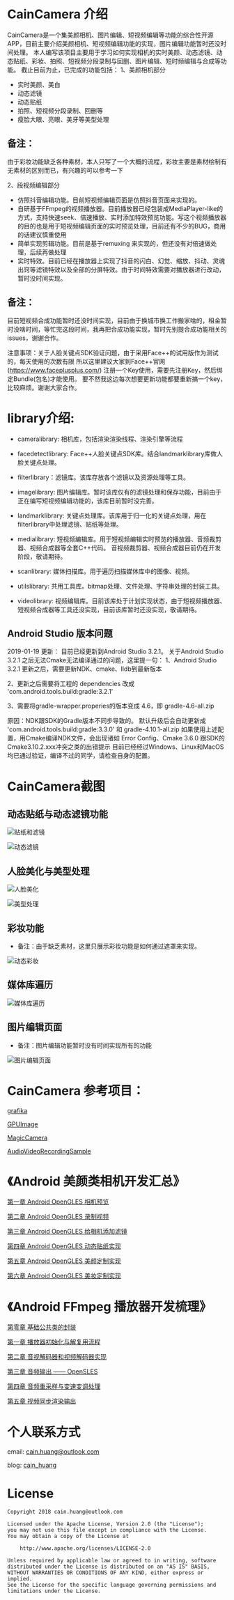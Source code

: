# CainCamera 介绍
CainCamera是一个集美颜相机、图片编辑、短视频编辑等功能的综合性开源APP，目前主要介绍美颜相机、短视频编辑功能的实现，图片编辑功能暂时还没时间处理。
本人编写该项目主要用于学习如何实现相机的实时美颜、动态滤镜、动态贴纸、彩妆、拍照、短视频分段录制与回删、图片编辑、短时频编辑与合成等功能。
截止目前为止，已完成的功能包括：
1、美颜相机部分
* 实时美颜、美白
* 动态滤镜
* 动态贴纸
* 拍照、短视频分段录制、回删等
* 瘦脸大眼、亮眼、美牙等美型处理
## 备注：
由于彩妆功能缺乏各种素材，本人只写了一个大概的流程，彩妆主要是素材绘制有无素材的区别而已，有兴趣的可以参考一下

2、段视频编辑部分
* 仿照抖音编辑功能。目前短视频编辑页面是仿照抖音页面来实现的。
* 自研基于FFmpeg的视频播放器。目前播放器已经包装成MediaPlayer-like的方式，支持快速seek、倍速播放、实时添加特效预览功能。写这个视频播放器的目的也是用于短视频编辑页面的实时预览处理，目前还有不少的BUG，商用的话建议慎重使用
* 简单实现剪辑功能。目前是基于remuxing 来实现的，但还没有对倍速做处理，后续再做处理
* 实时特效。目前已经在播放器上实现了抖音的闪白、幻觉、缩放、抖动、灵魂出窍等滤镜特效以及全部的分屏特效。由于时间特效需要对播放器进行改动，暂时没时间实现。
## 备注：
目前短视频合成功能暂时还没时间实现，目前由于换城市换工作搬家啥的，租金暂时没啥时间，等忙完这段时间，我再把合成功能实现，暂时先别提合成功能相关的issues，谢谢合作。

注意事项：关于人脸关键点SDK验证问题，由于采用Face++的试用版作为测试的，每天使用的次数有限
所以这里建议大家到Face++官网(https://www.faceplusplus.com/) 注册一个Key使用，需要先注册Key，然后绑定Bundle(包名)才能使用。
要不然我这边每次想要更新功能都要重新搞一个key，比较麻烦。谢谢大家合作。

# library介绍:
* cameralibrary: 相机库，包括渲染渲染线程、渲染引擎等流程

* facedetectlibrary: Face++人脸关键点SDK库。结合landmarklibrary库做人脸关键点处理。

* filterlibrary：滤镜库。该库存放各个滤镜以及资源处理等工具。

* imagelibrary: 图片编辑库。暂时该库仅有的滤镜处理和保存功能，目前由于正在编写短视频编辑功能的，该库目前暂时没完善。

* landmarklibrary: 关键点处理库。该库用于归一化的关键点处理，用在filterlibrary中处理滤镜、贴纸等处理。

* medialibrary: 短视频编辑库。用于短视频编辑实时预览的播放器、音频裁剪器、视频合成器等全套C++代码。
音视频裁剪器、视频合成器目前仍在开发阶段，敬请期待。

* scanlibrary: 媒体扫描库。用于遍历扫描媒体库中的图像、视频。

* utilslibrary: 共用工具库。bitmap处理、文件处理、字符串处理的封装工具。

* videolibrary: 视频编辑库。目前该库处于计划实现状态，由于短视频播放器、短视频合成器等工具还没实现，目前该库暂时还没实现，敬请期待。

## Android Studio 版本问题
2019-01-19 更新：
目前已经更新到Android Studio 3.2.1。
关于Android Studio 3.2.1 之后无法Cmake无法编译通过的问题，这里提一句：
1、Android Studio 3.2.1 更新之后，需要更新NDK、cmake、lldb到最新版本

2、更新之后需要将工程的 dependencies 改成 'com.android.tools.build:gradle:3.2.1'

3、需要将gradle-wrapper.properies的版本变成 4.6，即 gradle-4.6-all.zip

原因：NDK跟SDK的Gradle版本不同步导致的。
默认升级后会自动更新成 'com.android.tools.build:gradle:3.3.0' 和 gradle-4.10.1-all.zip
如果使用上述配置，用Cmake编译NDK文件，会出现诸如 Error Config、Cmake 3.6.0 跟SDK的Cmake3.10.2.xxx冲突之类的出错提示
目前已经经过Windows、Linux和MacOS 均已通过验证，编译不过的同学，请检查自身的配置。

# CainCamera截图
## 动态贴纸与动态滤镜功能
![贴纸和滤镜](https://github.com/CainKernel/CainCamera/blob/master/screenshot/sticker_and_filter.jpg)

![动态滤镜](https://github.com/CainKernel/CainCamera/blob/master/screenshot/dynamic_filter.jpg)

## 人脸美化与美型处理
![人脸美化](https://github.com/CainKernel/CainCamera/blob/master/screenshot/beauty_face.jpg)

![美型处理](https://github.com/CainKernel/CainCamera/blob/master/screenshot/face_reshape.jpg)

## 彩妆功能
* 备注：由于缺乏素材，这里只展示彩妆功能是如何通过遮罩来实现。

![动态彩妆](https://github.com/CainKernel/CainCamera/blob/master/screenshot/makeup.jpg)

## 媒体库遍历
![媒体库遍历](https://github.com/CainKernel/CainCamera/blob/master/screenshot/media_scan.jpg)

## 图片编辑页面
* 备注：图片编辑功能暂时没有时间实现所有的功能

![图片编辑页面](https://github.com/CainKernel/CainCamera/blob/master/screenshot/image_edit.jpg)

# CainCamera 参考项目：
[grafika](https://github.com/google/grafika)

[GPUImage](https://github.com/CyberAgent/android-gpuimage)

[MagicCamera](https://github.com/wuhaoyu1990/MagicCamera)

[AudioVideoRecordingSample](https://github.com/saki4510t/AudioVideoRecordingSample)

# 《Android 美颜类相机开发汇总》
[第一章 Android OpenGLES 相机预览](https://www.jianshu.com/p/dabc6be45d2e)

[第二章 Android OpenGLES 录制视频](https://www.jianshu.com/p/d5fe577170cd)

[第三章 Android OpenGLES 给相机添加滤镜](https://www.jianshu.com/p/f7629254f7f0)

[第四章 Android OpenGLES 动态贴纸实现](https://www.jianshu.com/p/122bedf3a17e)

[第五章 Android OpenGLES 美颜定制实现](https://www.jianshu.com/p/3334a3af331f)

[第六章 Android OpenGLES 美妆定制实现](https://www.jianshu.com/p/bc0d0db2893b)

# 《Android FFmpeg 播放器开发梳理》
[第零章 基础公共类的封装](https://www.jianshu.com/p/9003caa6683f)

[第一章 播放器初始化与解复用流程](https://www.jianshu.com/p/95dc19217847)

[第二章 音视解码器和视频解码器实现](https://www.jianshu.com/p/8de0fc796ef9)

[第三章 音频输出 —— OpenSLES](https://www.jianshu.com/p/9b41212c71a5)

[第四章 音频重采样与变速变调处理](https://www.jianshu.com/p/4af5d16ac017)

[第五章 视频同步渲染输出](https://www.jianshu.com/p/f8ba3ceac687)

# 个人联系方式

email: <cain.huang@outlook.com>

blog: [cain_huang](http://www.jianshu.com/u/fd6f2b25d0f4)

# License
```
Copyright 2018 cain.huang@outlook.com
 
Licensed under the Apache License, Version 2.0 (the "License");
you may not use this file except in compliance with the License.
You may obtain a copy of the License at
 
    http://www.apache.org/licenses/LICENSE-2.0
 
Unless required by applicable law or agreed to in writing, software
distributed under the License is distributed on an "AS IS" BASIS,
WITHOUT WARRANTIES OR CONDITIONS OF ANY KIND, either express or implied.
See the License for the specific language governing permissions and
limitations under the License.
```
